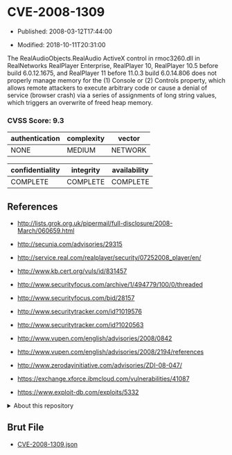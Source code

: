 # CVE-2008-1309

- Published: 2008-03-12T17:44:00

- Modified: 2018-10-11T20:31:00

The RealAudioObjects.RealAudio ActiveX control in rmoc3260.dll in RealNetworks RealPlayer Enterprise, RealPlayer 10, RealPlayer 10.5 before build 6.0.12.1675, and RealPlayer 11 before 11.0.3 build 6.0.14.806 does not properly manage memory for the (1) Console or (2) Controls property, which allows remote attackers to execute arbitrary code or cause a denial of service (browser crash) via a series of assignments of long string values, which triggers an overwrite of freed heap memory.

### CVSS Score: **9.3**

| authentication | complexity | vector |
| --- | --- | --- |
| NONE | MEDIUM | NETWORK |

| confidentiality | integrity | availability |
| --- | --- | --- |
| COMPLETE | COMPLETE | COMPLETE |

## References

* http://lists.grok.org.uk/pipermail/full-disclosure/2008-March/060659.html

* http://secunia.com/advisories/29315

* http://service.real.com/realplayer/security/07252008_player/en/

* http://www.kb.cert.org/vuls/id/831457

* http://www.securityfocus.com/archive/1/494779/100/0/threaded

* http://www.securityfocus.com/bid/28157

* http://www.securitytracker.com/id?1019576

* http://www.securitytracker.com/id?1020563

* http://www.vupen.com/english/advisories/2008/0842

* http://www.vupen.com/english/advisories/2008/2194/references

* http://www.zerodayinitiative.com/advisories/ZDI-08-047/

* https://exchange.xforce.ibmcloud.com/vulnerabilities/41087

* https://www.exploit-db.com/exploits/5332

<details>
<summary>About this repository</summary> 

  This repository is part of the project [Live Hack CVE](https://github.com/Live-Hack-CVE). Main website can be found [www.live-hack.org](https://www.live-hack.org) 
  
  Made by [Sn0wAlice](https://github.com/Sn0wAlice) for the people that care about security and need to have a feed of the latest CVEs. Hope you enjoy it, don't forget to star the repo and follow me on [Twitter](https://twitter.com/Sn0wAlice) and [Github](https://github.com/Sn0wAlice). And that is my [personnal website](https://www.alice-snow.me/)

  - [Home Page](https://github.com/Live-Hack-CVE)
  - [Framework](https://github.com/Live-Hack-CVE/cve-framework)
  - [CVE database](https://github.com/Live-Hack-CVE/full_database)
  - [Changelog](https://github.com/Live-Hack-CVE/Changelog)
</details>

## Brut File

* [CVE-2008-1309.json](https://raw.githubusercontent.com/Live-Hack-CVE/full_database/main/cves/2008/CVE-2008-1309.json)

